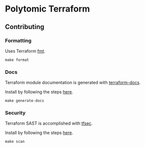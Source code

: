 # Polytomic Terraform


## Contributing

### Formatting

Uses Terraform [fmt](https://www.terraform.io/cli/commands/fmt).
```
make format
```

### Docs
Terraform module documentation is generated with [terraform-docs](https://terraform-docs.io/).

Install by following the steps [here](https://terraform-docs.io/user-guide/installation/).

```
make generate-docs
```

### Security
Terraform SAST is accomplished with [tfsec](https://github.com/aquasecurity/tfsec).

Install by following the steps [here](https://aquasecurity.github.io/tfsec/v1.26.0/guides/installation/).

```
make scan
```